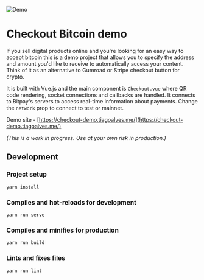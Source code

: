 ![Demo](https://user-images.githubusercontent.com/407470/47375163-8dd2ec00-d6e7-11e8-99ab-0b1381f404c6.gif)

# Checkout Bitcoin demo

If you sell digital products online and you're looking for an easy way to accept bitcoin this is a demo project that allows you to specify the address and amount you'd like to receive to automatically access your content. Think of it as an alternative to Gumroad or Stripe checkout button for crypto.

It is built with Vue.js and the main component is `Checkout.vue` where QR code rendering, socket connections and callbacks are handled.
It connects to Bitpay's servers to access real-time information about payments. Change the `network` prop to connect to test or mainnet.

Demo site - [https://checkout-demo.tiagoalves.me/](https://checkout-demo.tiagoalves.me/)

*(This is a work in progress. Use at your own risk in production.)*

## Development

### Project setup
```
yarn install
```

### Compiles and hot-reloads for development
```
yarn run serve
```

### Compiles and minifies for production
```
yarn run build
```

### Lints and fixes files
```
yarn run lint
```

